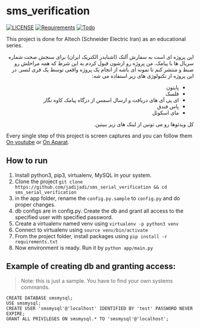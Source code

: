  # sms_verification

[![LICENSE](https://img.shields.io/badge/LICENSE-GPL--3.0-green)](https://github.com/jadijadi/sms_serial_verification/blob/master/LICENSE) 
[![Requirements](https://img.shields.io/badge/Requirements-See%20Here-orange)](https://github.com/jadijadi/sms_serial_verification/blob/master/requirements.txt)
[![Todo](https://img.shields.io/badge/Todo-See%20Here-success)](https://github.com/jadijadi/sms_serial_verification/blob/master/TODO.md)

This project is done for Altech (Schneider Electric Iran) as an educational series. 

<div dir="rtl"> 
این پروژه ای است به سفارش آلتک (اشنایدر الکتریک ایران) برای سنجش صحت شماره سریال ها با پیامک. من پروژه رو ازشون قبول کردم به این شرط که همه مراحلش رو ضبط و منتشر کنم تا نمونه ای باشه از انجام یک پروژه واقعی توسط یک فری لنسر. در این پروژه از تکنولوژی های زیر استفاده می شه:

- پایتون
- فلسک
- ای پی آی های دریافت و ارسال اسمس از درگاه پیامک کاوه نگار
- پاس فندق
- مای اسکوئل

کل ویدئوها رو می تونین از لینک های زیر ببینین.
</div>

Every single step of this project is screen captures and you can follow them [On youtube](https://www.youtube.com/playlist?list=PL-tKrPVkKKE1vAT_rgjnvL_RgFUI9oJ9a) or [On Aparat](https://www.aparat.com/v/fAZSV?playlist=288572). 

## How to run
1. Install python3, pip3, virtualenv, MySQL in your system.
2. Clone the project `git clone https://github.com/jadijadi/sms_serial_verification && cd sms_serial_verification`
3. in the app folder, rename the `config.py.sample` to `config.py` and do proper changes.
4. db configs are in config.py. Create the db and grant all access to the specified user with specified password.
5. Create a virtualenv named venv using `virtualenv -p python3 venv`
6. Connect to virtualenv using `source venv/bin/activate`
7. From the project folder, install packages using `pip install -r requirements.txt`
8. Now environment is ready. Run it by `python app/main.py`

## Example of creating db and granting access:

> Note: this is just a sample. You have to find your own systems commands.

```
CREATE DATABASE smsmysql;
USE smsmysql;
CREATE USER 'smsmysql'@'localhost' IDENTIFIED BY 'test' PASSWORD NEVER EXPIRE;
GRANT ALL PRIVILEGES ON smsmysql.* TO 'smsmysql'@'localhost';
```

